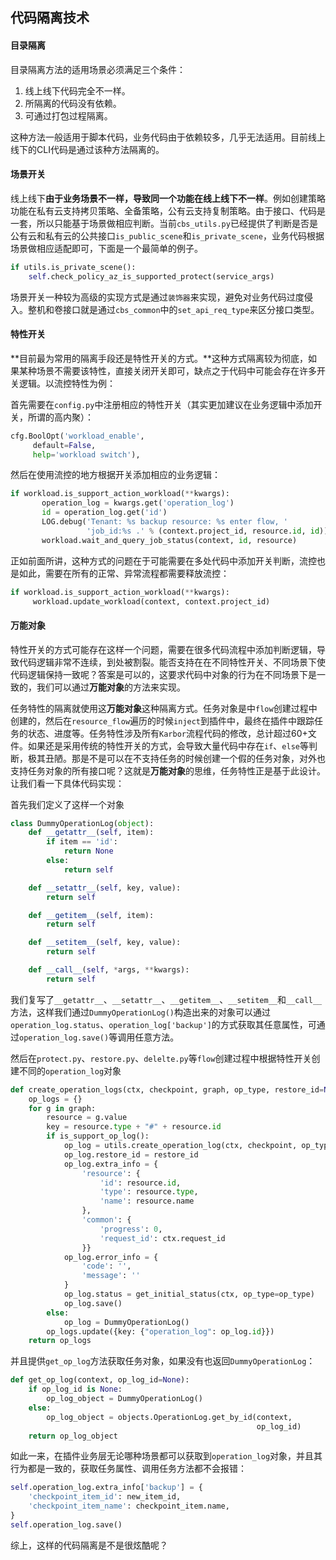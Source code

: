 ## 代码隔离技术

#### 目录隔离

目录隔离方法的适用场景必须满足三个条件：

1. 线上线下代码完全不一样。
2. 所隔离的代码没有依赖。
3. 可通过打包过程隔离。

这种方法一般适用于脚本代码，业务代码由于依赖较多，几乎无法适用。目前线上线下的CLI代码是通过该种方法隔离的。

#### 场景开关

线上线下**由于业务场景不一样，导致同一个功能在线上线下不一样**。例如创建策略功能在私有云支持拷贝策略、全备策略，公有云支持复制策略。由于接口、代码是一套，所以只能基于场景做相应判断。当前```cbs_utils.py```已经提供了判断是否是公有云和私有云的公共接口```is_public_scene```和```is_private_scene```，业务代码根据场景做相应适配即可，下面是一个最简单的例子。

```python
if utils.is_private_scene():
    self.check_policy_az_is_supported_protect(service_args)
```

场景开关一种较为高级的实现方式是通过```装饰器```来实现，避免对业务代码过度侵入。整机和卷接口就是通过```cbs_common```中的```set_api_req_type```来区分接口类型。

#### 特性开关

**目前最为常用的隔离手段还是特性开关的方式。**这种方式隔离较为彻底，如果某种场景不需要该特性，直接关闭开关即可，缺点之于代码中可能会存在许多开关逻辑。以流控特性为例：

首先需要在```config.py```中注册相应的特性开关（其实更加建议在业务逻辑中添加开关，所谓的高内聚）：

```python
cfg.BoolOpt('workload_enable',
     default=False,
     help='workload switch'),
```

然后在使用流控的地方根据开关添加相应的业务逻辑：

```python
if workload.is_support_action_workload(**kwargs):
       operation_log = kwargs.get('operation_log')
       id = operation_log.get('id')
       LOG.debug('Tenant: %s backup resource: %s enter flow, '
                 'job_id:%s .' % (context.project_id, resource.id, id))
       workload.wait_and_query_job_status(context, id, resource)
```

正如前面所讲，这种方式的问题在于可能需要在多处代码中添加开关判断，流控也是如此，需要在所有的正常、异常流程都需要释放流控：

```python
if workload.is_support_action_workload(**kwargs):
     workload.update_workload(context, context.project_id)
```



#### 万能对象

特性开关的方式可能存在这样一个问题，需要在很多代码流程中添加判断逻辑，导致代码逻辑非常不连续，到处被割裂。能否支持在在不同特性开关、不同场景下使代码逻辑保持一致呢？答案是可以的，这要求代码中对象的行为在不同场景下是一致的，我们可以通过**万能对象**的方法来实现。

任务特性的隔离就使用这**万能对象**这种隔离方式。任务对象是中```flow```创建过程中创建的，然后在```resource_flow```遍历的时候```inject```到插件中，最终在插件中跟踪任务的状态、进度等。任务特性涉及所有```Karbor```流程代码的修改，总计超过60+文件。如果还是采用传统的特性开关的方式，会导致大量代码中存在```if```、```else```等判断，极其丑陋。那是不是可以在不支持任务的时候创建一个假的任务对象，对外也支持任务对象的所有接口呢？这就是**万能对象**的思维，任务特性正是基于此设计。让我们看一下具体代码实现：

首先我们定义了这样一个对象

```python
class DummyOperationLog(object):
    def __getattr__(self, item):
        if item == 'id':
            return None
        else:
            return self

    def __setattr__(self, key, value):
        return self

    def __getitem__(self, item):
        return self

    def __setitem__(self, key, value):
        return self

    def __call__(self, *args, **kwargs):
        return self
```

我们复写了```__getattr__```、```__setattr__```、```__getitem__```、```__setitem__```和```__call__```方法，这样我们通过```DummyOperationLog()```构造出来的对象可以通过```operation_log.status```、```operation_log['backup']```的方式获取其任意属性，可通过```operation_log.save()```等调用任意方法。

然后在```protect.py```、```restore.py```、```delelte.py```等```flow```创建过程中根据特性开关创建不同的```operation_log```对象

```python
def create_operation_logs(ctx, checkpoint, graph, op_type, restore_id=None):
    op_logs = {}
    for g in graph:
        resource = g.value
        key = resource.type + "#" + resource.id
        if is_support_op_log():
            op_log = utils.create_operation_log(ctx, checkpoint, op_type)
            op_log.restore_id = restore_id
            op_log.extra_info = {
                'resource': {
                    'id': resource.id,
                    'type': resource.type,
                    'name': resource.name
                },
                'common': {
                    'progress': 0,
                    'request_id': ctx.request_id
                }}
            op_log.error_info = {
                'code': '',
                'message': ''
            }
            op_log.status = get_initial_status(ctx, op_type=op_type)
            op_log.save()
        else:
            op_log = DummyOperationLog()
        op_logs.update({key: {"operation_log": op_log.id}})
    return op_logs
```

并且提供```get_op_log```方法获取任务对象，如果没有也返回```DummyOperationLog```：

```python
def get_op_log(context, op_log_id=None):
    if op_log_id is None:
        op_log_object = DummyOperationLog()
    else:
        op_log_object = objects.OperationLog.get_by_id(context,
                                                       op_log_id)
    return op_log_object
```

如此一来，在插件业务层无论哪种场景都可以获取到```operation_log```对象，并且其行为都是一致的，获取任务属性、调用任务方法都不会报错：

```python
self.operation_log.extra_info['backup'] = {
    'checkpoint_item_id': new_item_id,
    'checkpoint_item_name': checkpoint_item.name,
}
self.operation_log.save()
```

综上，这样的代码隔离是不是很炫酷呢？
